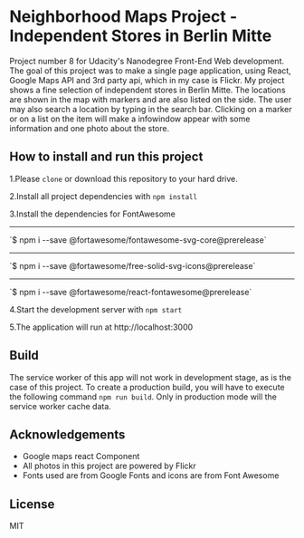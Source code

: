 # Neighborhood Maps Project - Independent Stores in Berlin Mitte

Project number 8 for Udacity's Nanodegree Front-End Web development.
The goal of this project was to make a single page application, using React, Google Maps API and 3rd party api, which in my case is Flickr.
My project shows a fine selection of independent stores in Berlin Mitte. The locations are shown in the map with markers and are also listed on the side.
The user may also search a location by typing in the search bar.
Clicking on a marker or on a list on the item will make a infowindow appear with some information and one photo about the store.


## How to install and run this project

1.Please `clone` or download this repository to your hard drive.

2.Install all project dependencies with `npm install`

3.Install the dependencies for FontAwesome
<hr />
`$ npm i --save @fortawesome/fontawesome-svg-core@prerelease`
<hr />
`$ npm i --save @fortawesome/free-solid-svg-icons@prerelease`
<hr />
`$ npm i --save @fortawesome/react-fontawesome@prerelease`

4.Start the development server with `npm start`

5.The application will run at http://localhost:3000

## Build

The service worker of this app  will not work in development stage, as is the case of this project.
To create a production build, you will have to execute the following command `npm run build`.
Only in production mode will the service worker cache data.


## Acknowledgements

* Google maps react Component
* All photos in this project are powered by Flickr
* Fonts used are from Google Fonts and icons are from Font Awesome

## License

MIT
